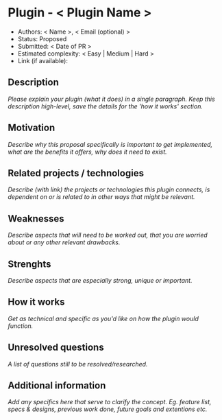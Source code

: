 # Plugin - < Plugin Name >

- Authors: < Name >, < Email (optional) >
- Status: Proposed
- Submitted: < Date of PR >
- Estimated complexity: < Easy | Medium | Hard >
- Link (if available):

## Description

_Please explain your plugin (what it does) in a single paragraph. Keep this description high-level, save the details for the 'how it works' section._

## Motivation

_Describe why this proposal specifically is important to get implemented, what are the benefits it offers, why does it need to exist._

## Related projects / technologies

_Describe (with link) the projects or technologies this plugin connects, is dependent on or is related to in other ways that might be relevant._

## Weaknesses

_Describe aspects that will need to be worked out, that you are worried about or any other relevant drawbacks._

## Strenghts

_Describe aspects that are especially strong, unique or important._

## How it works

_Get as technical and specific as you'd like on how the plugin would function._

## Unresolved questions

_A list of questions still to be resolved/researched._

## Additional information

_Add any specifics here that serve to clarify the concept. Eg. feature list, specs & designs, previous work done, future goals and extentions etc._
